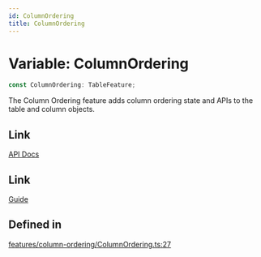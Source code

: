 ```yaml
---
id: ColumnOrdering
title: ColumnOrdering
---
```


# Variable: ColumnOrdering

```ts
const ColumnOrdering: TableFeature;
```

The Column Ordering feature adds column ordering state and APIs to the table and column objects.

## Link

[API Docs](https://tanstack.com/table/v8/docs/api/features/column-ordering)

## Link

[Guide](https://tanstack.com/table/v8/docs/guide/column-ordering)

## Defined in

[features/column-ordering/ColumnOrdering.ts:27](https://github.com/TanStack/table/blob/main/packages/table-core/src/features/column-ordering/ColumnOrdering.ts#L27)

